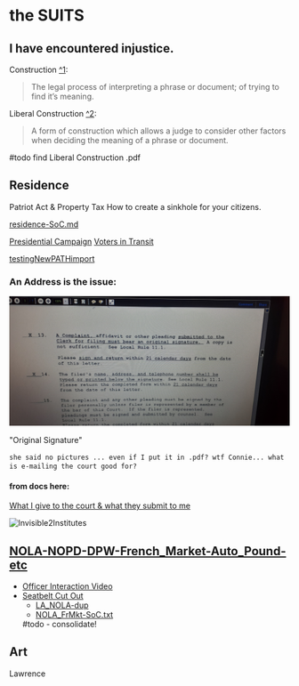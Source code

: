 # the SUITS
## I have encountered injustice.

Construction [^1][1]:
> The legal process of interpreting a phrase or document; of trying to find it’s meaning.

Liberal Construction [^2][2]:
> A form of construction which allows a judge to consider other factors when deciding the meaning of a phrase or document.

#todo find Liberal Construction .pdf

## Residence
Patriot Act & Property Tax
How to create a sinkhole for your citizens.

[residence-SoC.md](Complaints/Residence/statementOfClaim.md)

[Presidential Campaign](Complaints/Presidential_Campaign/README.md)
[Voters in Transit](Complaints/transient_voter/noVotes.md#barred-from-voting)

[testingNewPATHimport](./actions/pages/theSuits/Complaints/transient_voter/noVotes.md)

### An Address is the issue:
![whatAddress?](./Complaints/Residence/_assets/LAED-tributes_n_contacts/20201104_165059.jpg)

"Original Signature"
```
she said no pictures ... even if I put it in .pdf? wtf Connie... what is e-mailing the court good for?
```

#### from docs here:  
[What I give to the court & what they submit to me](Complaints/Residence/_assets/LAED-tributes_n_contacts)

![Invisible2Institutes]()

## [NOLA-NOPD-DPW-French_Market-Auto_Pound-etc](Complaints/LA/NewOrleans/Complaint_NOLA.md)
 - [Officer Interaction Video](https://bittube.tv/post/347572af-c526-423c-8c69-f1ffd7aaf11a)
 - [Seatbelt Cut Out](https://bittube.tv/post/6c199aae-5103-4d0e-881e-20c95080812d)
   - [LA_NOLA-dup](./Complaints/LA/NewOrleans/FrMkt/duplicates_q-mark/LA_NOLA.md) 
   - [NOLA_FrMkt-SoC.txt](./Complaints/LA/NewOrleans/FrMkt/statementOfClaim.txt) 
   <!-- #todo find .md --> 
   #todo - consolidate!

## Art
Lawrence



  [1]: http://www.duhaime.org/LegalDictionary/C/Construction.aspx
  [2]: http://www.duhaime.org/LegalDictionary/L/LiberalConstruction.aspx